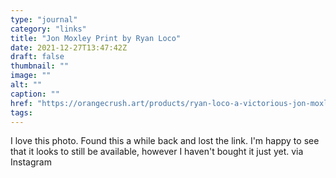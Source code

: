 ```yaml
---
type: "journal"
category: "links"
title: "Jon Moxley Print by Ryan Loco"
date: 2021-12-27T13:47:42Z
draft: false
thumbnail: ""
image: ""
alt: ""
caption: ""
href: "https://orangecrush.art/products/ryan-loco-a-victorious-jon-moxley-backstage?variant=37957062721720"
tags:
---
```


I love this photo. Found this a while back and lost the link. I'm happy to see that it looks to still be available, however I haven't bought it just yet. via Instagram
